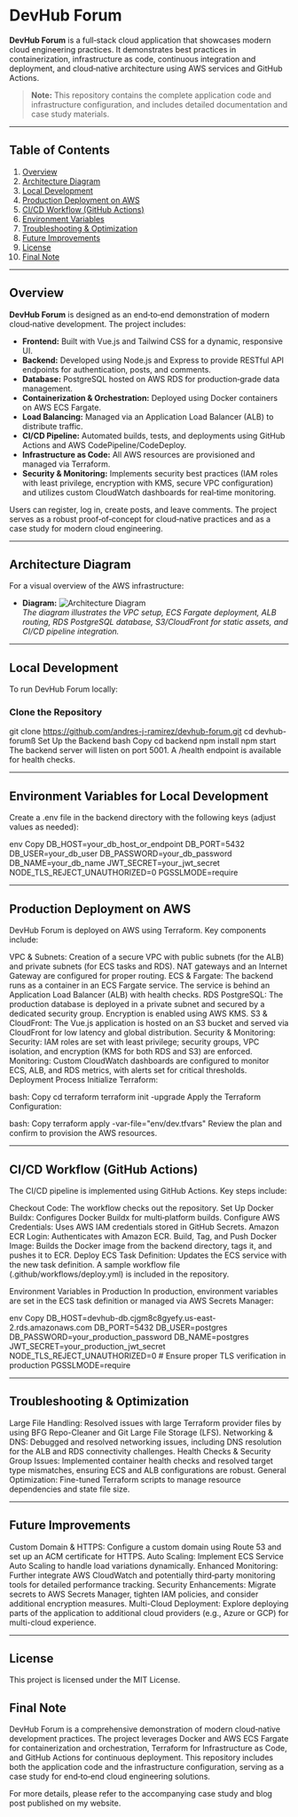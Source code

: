 # DevHub Forum

**DevHub Forum** is a full‑stack cloud application that showcases modern cloud engineering practices. It demonstrates best practices in containerization, infrastructure as code, continuous integration and deployment, and cloud‑native architecture using AWS services and GitHub Actions.

> **Note:** This repository contains the complete application code and infrastructure configuration, and includes detailed documentation and case study materials.

---

## Table of Contents

1. [Overview](#overview)
2. [Architecture Diagram](#architecture-diagram)
3. [Local Development](#local-development)
4. [Production Deployment on AWS](#production-deployment-on-aws)
5. [CI/CD Workflow (GitHub Actions)](#cicd-workflow-github-actions)
6. [Environment Variables](#environment-variables)
7. [Troubleshooting & Optimization](#troubleshooting--optimization)
8. [Future Improvements](#future-improvements)
9. [License](#license)
10. [Final Note](#final-note)

---

## Overview

**DevHub Forum** is designed as an end‑to‑end demonstration of modern cloud‑native development. The project includes:

- **Frontend:** Built with Vue.js and Tailwind CSS for a dynamic, responsive UI.
- **Backend:** Developed using Node.js and Express to provide RESTful API endpoints for authentication, posts, and comments.
- **Database:** PostgreSQL hosted on AWS RDS for production‑grade data management.
- **Containerization & Orchestration:** Deployed using Docker containers on AWS ECS Fargate.
- **Load Balancing:** Managed via an Application Load Balancer (ALB) to distribute traffic.
- **CI/CD Pipeline:** Automated builds, tests, and deployments using GitHub Actions and AWS CodePipeline/CodeDeploy.
- **Infrastructure as Code:** All AWS resources are provisioned and managed via Terraform.
- **Security & Monitoring:** Implements security best practices (IAM roles with least privilege, encryption with KMS, secure VPC configuration) and utilizes custom CloudWatch dashboards for real‑time monitoring.

Users can register, log in, create posts, and leave comments. The project serves as a robust proof‑of‑concept for cloud‑native practices and as a case study for modern cloud engineering.

---

## Architecture Diagram

For a visual overview of the AWS infrastructure:
- **Diagram:** ![Architecture Diagram](./architecture-diagram.png)  
  *The diagram illustrates the VPC setup, ECS Fargate deployment, ALB routing, RDS PostgreSQL database, S3/CloudFront for static assets, and CI/CD pipeline integration.*

---

## Local Development

To run DevHub Forum locally:

### Clone the Repository

git clone https://github.com/andres-j-ramirez/devhub-forum.git
cd devhub-forumß
Set Up the Backend
bash
Copy
cd backend
npm install
npm start
The backend server will listen on port 5001. A /health endpoint is available for health checks.

---

 ## Environment Variables for Local Development
Create a .env file in the backend directory with the following keys (adjust values as needed):

env
Copy
DB_HOST=your_db_host_or_endpoint
DB_PORT=5432
DB_USER=your_db_user
DB_PASSWORD=your_db_password
DB_NAME=your_db_name
JWT_SECRET=your_jwt_secret
NODE_TLS_REJECT_UNAUTHORIZED=0
PGSSLMODE=require

--- 

 ## Production Deployment on AWS
DevHub Forum is deployed on AWS using Terraform. Key components include:

VPC & Subnets: Creation of a secure VPC with public subnets (for the ALB) and private subnets (for ECS tasks and RDS). NAT gateways and an Internet Gateway are configured for proper routing.
ECS & Fargate: The backend runs as a container in an ECS Fargate service. The service is behind an Application Load Balancer (ALB) with health checks.
RDS PostgreSQL: The production database is deployed in a private subnet and secured by a dedicated security group. Encryption is enabled using AWS KMS.
S3 & CloudFront: The Vue.js application is hosted on an S3 bucket and served via CloudFront for low latency and global distribution.
Security & Monitoring:
Security: IAM roles are set with least privilege; security groups, VPC isolation, and encryption (KMS for both RDS and S3) are enforced.
Monitoring: Custom CloudWatch dashboards are configured to monitor ECS, ALB, and RDS metrics, with alerts set for critical thresholds.
Deployment Process
Initialize Terraform:

bash:
Copy
cd terraform
terraform init -upgrade
Apply the Terraform Configuration:

bash:
Copy
terraform apply -var-file="env/dev.tfvars"
Review the plan and confirm to provision the AWS resources.

---

 ## CI/CD Workflow (GitHub Actions)
The CI/CD pipeline is implemented using GitHub Actions. Key steps include:

Checkout Code: The workflow checks out the repository.
Set Up Docker Buildx: Configures Docker Buildx for multi‑platform builds.
Configure AWS Credentials: Uses AWS IAM credentials stored in GitHub Secrets.
Amazon ECR Login: Authenticates with Amazon ECR.
Build, Tag, and Push Docker Image: Builds the Docker image from the backend directory, tags it, and pushes it to ECR.
Deploy ECS Task Definition: Updates the ECS service with the new task definition.
A sample workflow file (.github/workflows/deploy.yml) is included in the repository.

Environment Variables in Production
In production, environment variables are set in the ECS task definition or managed via AWS Secrets Manager:

env
Copy
DB_HOST=devhub-db.cjgm8c8gyefy.us-east-2.rds.amazonaws.com
DB_PORT=5432
DB_USER=postgres
DB_PASSWORD=your_production_password
DB_NAME=postgres
JWT_SECRET=your_production_jwt_secret
NODE_TLS_REJECT_UNAUTHORIZED=0  # Ensure proper TLS verification in production
PGSSLMODE=require

---

 ## Troubleshooting & Optimization

Large File Handling:
Resolved issues with large Terraform provider files by using BFG Repo-Cleaner and Git Large File Storage (LFS).
Networking & DNS:
Debugged and resolved networking issues, including DNS resolution for the ALB and RDS connectivity challenges.
Health Checks & Security Group Issues:
Implemented container health checks and resolved target type mismatches, ensuring ECS and ALB configurations are robust.
General Optimization:
Fine-tuned Terraform scripts to manage resource dependencies and state file size.

--- 

 ## Future Improvements

Custom Domain & HTTPS:
Configure a custom domain using Route 53 and set up an ACM certificate for HTTPS.
Auto Scaling:
Implement ECS Service Auto Scaling to handle load variations dynamically.
Enhanced Monitoring:
Further integrate AWS CloudWatch and potentially third‑party monitoring tools for detailed performance tracking.
Security Enhancements:
Migrate secrets to AWS Secrets Manager, tighten IAM policies, and consider additional encryption measures.
Multi-Cloud Deployment:
Explore deploying parts of the application to additional cloud providers (e.g., Azure or GCP) for multi-cloud experience.

---

 ## License
This project is licensed under the MIT License.

 ## Final Note
DevHub Forum is a comprehensive demonstration of modern cloud‑native development practices. The project leverages Docker and AWS ECS Fargate for containerization and orchestration, Terraform for Infrastructure as Code, and GitHub Actions for continuous deployment. This repository includes both the application code and the infrastructure configuration, serving as a case study for end‑to‑end cloud engineering solutions.

For more details, please refer to the accompanying case study and blog post published on my website.